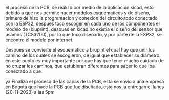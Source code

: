 el proceso de la PCB, se realizo por medio de la aplicación kicad, esto debido a que nos permite hacer modelos esquematicos y de diseño, primero de hizo la programacion y conexion del circuito,todo conectado con la ESP32, despues toco escoger en cada uno de los componentes el modelo de (bluprint). despues en kicad no existia el diseño del sensor que usamos (TCS3200), por lo que toco diseñarlo, y por parte de la ESP32, se encontro el modelo por internet.

Despues se convierte el esquematico a brupint el cual hay que unir los camino de los cuales se escogieron, de igual que establecer su diametro. en este punto es muy importante por que hay que tener mucho cuidado de no cruzar los caminos, que estubieran diferentes para saber lo que iba conectado a que.

ya Finalizo el proceso de las capas de la PCB, esta se envio a una empresa en Bogotá que hace la PCB que fue diseñada, esta nos la entregan el lunes (20-11-2023) a las 5pm
